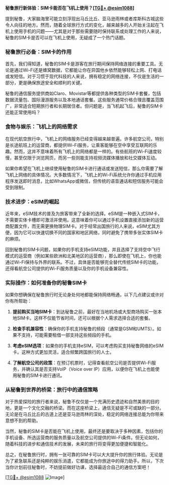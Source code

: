 **秘鲁旅行新体验：SIM卡能否在飞机上使用？[[TG💪+ @esim1088](https://t.me/s/esim1088)]**

提到秘鲁，大家脑海里可能立刻浮现出马丘比丘、亚马逊雨林或者库斯科古城这些令人向往的地方。然而，随着全球旅行方式的变化，越来越多的人开始关注起在飞机上使用手机的问题——尤其是对于那些需要随时保持联系或处理工作的人来说，秘鲁的SIM卡是否可以在飞机上使用，无疑成了一个热门话题。

### 秘鲁旅行必备：SIM卡的作用

首先，我们得知道，秘鲁的SIM卡是游客在旅行期间保持网络连接的重要工具。无论是通过Wi-Fi还是蜂窝数据，它都能让你在异国他乡依然能够轻松上网、打电话或发短信。对于习惯于现代科技的人来说，拥有稳定的网络连接，不仅是生活的一部分，更是确保旅途安全和顺利的关键。

秘鲁的通信服务提供商如Claro、Movistar等都提供各种类型的SIM卡套餐，包括数据流量包、国际漫游服务以及本地通话套餐。这些服务通常价格合理且覆盖范围广，非常适合短期旅行者和长期居住者。但问题是，当飞机起飞后，秘鲁的SIM卡还能正常使用吗？

### 食物与娱乐：飞机上的网络需求

在现代航空旅行中，飞机上的网络服务已经变得越来越普遍。许多航空公司，特别是长途航班上的运营商，都提供Wi-Fi服务，让乘客能够在空中享受互联网的乐趣。然而，这并不意味着所有飞机上的网络都是一样的。有些航班的Wi-Fi速度较慢，甚至仅限于浏览网页，而另一些则能支持视频流媒体播放和社交媒体互动。

如果你希望在飞机上继续使用秘鲁的SIM卡进行通话或发送短信，那么你需要了解飞机上网络的具体情况。大多数情况下，飞机上的Wi-Fi系统允许你通过手机应用程序发送即时消息，比如WhatsApp或微信，但传统的语音通话和短信服务可能会受到限制。

### 技术进步：eSIM的崛起

近年来，eSIM技术的普及为旅客带来了全新的选择。eSIM是一种嵌入式SIM卡，不需要实体卡槽即可激活并使用。这意味着你可以通过手机设置直接添加新的运营商配置文件，而无需更换物理SIM卡。对于经常出国旅行的人来说，eSIM尤其方便，因为它可以快速切换不同的国家和地区网络，同时避免了携带多张实体SIM卡的麻烦。

回到秘鲁的SIM卡问题，如果你的手机支持eSIM功能，并且选择了支持空中飞行模式的运营商（例如某些欧洲和北美地区的运营商），那么即使在飞机上，你也能通过Wi-Fi保持与外界的联系。不过，具体是否能够完全替代传统SIM卡的功能，还得看航空公司提供的Wi-Fi服务质量以及你的手机设备兼容性。

### 实际操作：如何准备你的秘鲁SIM卡

如果你想确保在秘鲁旅行时无论身处何地都能保持网络畅通，以下几点建议或许对你有所帮助：

1. **提前购买当地SIM卡**：到达秘鲁之前，最好在当地机场或大型商场购买一张本地SIM卡。这样不仅能节省时间，还可以根据个人需求选择合适的套餐。
   
2. **检查手机兼容性**：确保你的手机支持秘鲁的频段（通常是GSM和UMTS）。如果不支持，可能需要租借一部支持这些频段的手机。

3. **考虑eSIM选项**：如果你的手机支持eSIM，可以考虑购买支持秘鲁网络的eSIM卡。这种方式更加灵活，适合频繁跨国旅行的人士。

4. **了解航空公司的政策**：在预订机票时，记得查看航空公司是否提供Wi-Fi服务，并确认其是否支持VoIP（Voice over IP）应用，以便你在飞机上也能使用秘鲁的SIM卡进行通讯。

### 从秘鲁到世界的桥梁：旅行中的通信策略

对于热爱探险的旅行者来说，秘鲁不仅仅是一个充满历史遗迹和自然美景的目的地，更是一个文化交融的桥梁。而在这座桥梁上，通信无疑是不可或缺的一部分。无论是在马丘比丘的古道上还是亚马逊雨林的深处，稳定的网络连接总能为你带来意想不到的帮助。

当然，秘鲁的SIM卡是否能在飞机上使用，最终还是要取决于多种因素，包括你的手机设备、所选运营商的服务质量以及航空公司提供的Wi-Fi条件。但无论如何，随着科技的进步和通信技术的发展，未来的旅行将变得更加便捷和智能化。

总之，在秘鲁旅行时，拥有一张可靠的SIM卡可以大大提升你的旅行体验。无论是为了紧急联系还是纯粹的娱乐消遣，它都能成为你旅途中的得力助手。所以，下次当你计划前往秘鲁时，不妨提前做好功课，选择最适合自己的通信方案吧！

[[TG💪+ @esim1088](https://t.me/s/esim1088) ![Image](https://i.postimg.cc/4NQfJmqS/Snipaste-2025-05-13-00-14-12.png)]